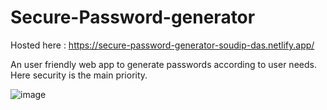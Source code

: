 # Secure-Password-generator
Hosted here : https://secure-password-generator-soudip-das.netlify.app/

An user friendly web app to generate passwords according to user needs.
Here security is the main priority.

![image](https://user-images.githubusercontent.com/91823106/194766719-6102953a-4cb1-4c44-86aa-38a3a45ad577.png)


